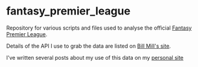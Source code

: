 # fantasy_premier_league
Repository for various scripts and files used to analyse the official [Fantasy Premier League](http://fantasy.premierleague.com/).

Details of the API I use to grab the data are listed on [Bill Mill's site](http://billmill.org/fantasypl/).

I've written several posts about my use of this data on my [personal site](http://www.clwatkins.co/post/)

